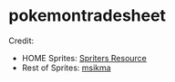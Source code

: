 # pokemontradesheet

Credit: 
- HOME Sprites: [Spriters Resource](https://www.spriters-resource.com/nintendo_switch/pokemonhome/)
- Rest of Sprites: [msikma](https://github.com/msikma/pokesprite)